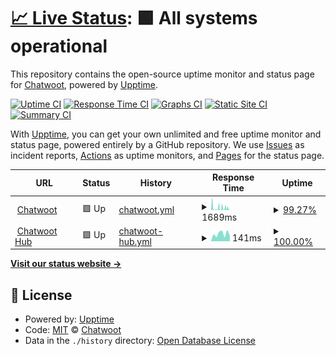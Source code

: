 # [📈 Live Status](https://status.chatwoot.com): <!--live status--> **🟩 All systems operational**

This repository contains the open-source uptime monitor and status page for [Chatwoot](https://app.chatwoot.com), powered by [Upptime](https://github.com/upptime/upptime).

[![Uptime CI](https://github.com/chatwoot/status/workflows/Uptime%20CI/badge.svg)](https://github.com/chatwoot/status/actions?query=workflow%3A%22Uptime+CI%22)
[![Response Time CI](https://github.com/chatwoot/status/workflows/Response%20Time%20CI/badge.svg)](https://github.com/chatwoot/status/actions?query=workflow%3A%22Response+Time+CI%22)
[![Graphs CI](https://github.com/chatwoot/status/workflows/Graphs%20CI/badge.svg)](https://github.com/chatwoot/status/actions?query=workflow%3A%22Graphs+CI%22)
[![Static Site CI](https://github.com/chatwoot/status/workflows/Static%20Site%20CI/badge.svg)](https://github.com/chatwoot/status/actions?query=workflow%3A%22Static+Site+CI%22)
[![Summary CI](https://github.com/chatwoot/status/workflows/Summary%20CI/badge.svg)](https://github.com/chatwoot/status/actions?query=workflow%3A%22Summary+CI%22)

With [Upptime](https://upptime.js.org), you can get your own unlimited and free uptime monitor and status page, powered entirely by a GitHub repository. We use [Issues](https://github.com/chatwoot/status/issues) as incident reports, [Actions](https://github.com/chatwoot/status/actions) as uptime monitors, and [Pages](https://status.chatwoot.com) for the status page.

<!--start: status pages-->
<!-- This summary is generated by Upptime (https://github.com/upptime/upptime) -->
<!-- Do not edit this manually, your changes will be overwritten -->
<!-- prettier-ignore -->
| URL | Status | History | Response Time | Uptime |
| --- | ------ | ------- | ------------- | ------ |
| <img alt="" src="https://raw.githubusercontent.com/chatwoot/status/master/assets/favicon.ico" height="13"> [Chatwoot](https://app.chatwoot.com) | 🟩 Up | [chatwoot.yml](https://github.com/chatwoot/status/commits/HEAD/history/chatwoot.yml) | <details><summary><img alt="Response time graph" src="./graphs/chatwoot/response-time-week.png" height="20"> 1689ms</summary><br><a href="https://status.chatwoot.com/history/chatwoot"><img alt="Response time 780" src="https://img.shields.io/endpoint?url=https%3A%2F%2Fraw.githubusercontent.com%2Fchatwoot%2Fstatus%2FHEAD%2Fapi%2Fchatwoot%2Fresponse-time.json"></a><br><a href="https://status.chatwoot.com/history/chatwoot"><img alt="24-hour response time 1409" src="https://img.shields.io/endpoint?url=https%3A%2F%2Fraw.githubusercontent.com%2Fchatwoot%2Fstatus%2FHEAD%2Fapi%2Fchatwoot%2Fresponse-time-day.json"></a><br><a href="https://status.chatwoot.com/history/chatwoot"><img alt="7-day response time 1689" src="https://img.shields.io/endpoint?url=https%3A%2F%2Fraw.githubusercontent.com%2Fchatwoot%2Fstatus%2FHEAD%2Fapi%2Fchatwoot%2Fresponse-time-week.json"></a><br><a href="https://status.chatwoot.com/history/chatwoot"><img alt="30-day response time 1084" src="https://img.shields.io/endpoint?url=https%3A%2F%2Fraw.githubusercontent.com%2Fchatwoot%2Fstatus%2FHEAD%2Fapi%2Fchatwoot%2Fresponse-time-month.json"></a><br><a href="https://status.chatwoot.com/history/chatwoot"><img alt="1-year response time 780" src="https://img.shields.io/endpoint?url=https%3A%2F%2Fraw.githubusercontent.com%2Fchatwoot%2Fstatus%2FHEAD%2Fapi%2Fchatwoot%2Fresponse-time-year.json"></a></details> | <details><summary><a href="https://status.chatwoot.com/history/chatwoot">99.27%</a></summary><a href="https://status.chatwoot.com/history/chatwoot"><img alt="All-time uptime 99.78%" src="https://img.shields.io/endpoint?url=https%3A%2F%2Fraw.githubusercontent.com%2Fchatwoot%2Fstatus%2FHEAD%2Fapi%2Fchatwoot%2Fuptime.json"></a><br><a href="https://status.chatwoot.com/history/chatwoot"><img alt="24-hour uptime 96.49%" src="https://img.shields.io/endpoint?url=https%3A%2F%2Fraw.githubusercontent.com%2Fchatwoot%2Fstatus%2FHEAD%2Fapi%2Fchatwoot%2Fuptime-day.json"></a><br><a href="https://status.chatwoot.com/history/chatwoot"><img alt="7-day uptime 99.27%" src="https://img.shields.io/endpoint?url=https%3A%2F%2Fraw.githubusercontent.com%2Fchatwoot%2Fstatus%2FHEAD%2Fapi%2Fchatwoot%2Fuptime-week.json"></a><br><a href="https://status.chatwoot.com/history/chatwoot"><img alt="30-day uptime 99.79%" src="https://img.shields.io/endpoint?url=https%3A%2F%2Fraw.githubusercontent.com%2Fchatwoot%2Fstatus%2FHEAD%2Fapi%2Fchatwoot%2Fuptime-month.json"></a><br><a href="https://status.chatwoot.com/history/chatwoot"><img alt="1-year uptime 99.78%" src="https://img.shields.io/endpoint?url=https%3A%2F%2Fraw.githubusercontent.com%2Fchatwoot%2Fstatus%2FHEAD%2Fapi%2Fchatwoot%2Fuptime-year.json"></a></details>
| <img alt="" src="https://raw.githubusercontent.com/chatwoot/status/master/assets/favicon.ico" height="13"> [Chatwoot Hub](https://hub.2.chatwoot.com) | 🟩 Up | [chatwoot-hub.yml](https://github.com/chatwoot/status/commits/HEAD/history/chatwoot-hub.yml) | <details><summary><img alt="Response time graph" src="./graphs/chatwoot-hub/response-time-week.png" height="20"> 141ms</summary><br><a href="https://status.chatwoot.com/history/chatwoot-hub"><img alt="Response time 137" src="https://img.shields.io/endpoint?url=https%3A%2F%2Fraw.githubusercontent.com%2Fchatwoot%2Fstatus%2FHEAD%2Fapi%2Fchatwoot-hub%2Fresponse-time.json"></a><br><a href="https://status.chatwoot.com/history/chatwoot-hub"><img alt="24-hour response time 96" src="https://img.shields.io/endpoint?url=https%3A%2F%2Fraw.githubusercontent.com%2Fchatwoot%2Fstatus%2FHEAD%2Fapi%2Fchatwoot-hub%2Fresponse-time-day.json"></a><br><a href="https://status.chatwoot.com/history/chatwoot-hub"><img alt="7-day response time 141" src="https://img.shields.io/endpoint?url=https%3A%2F%2Fraw.githubusercontent.com%2Fchatwoot%2Fstatus%2FHEAD%2Fapi%2Fchatwoot-hub%2Fresponse-time-week.json"></a><br><a href="https://status.chatwoot.com/history/chatwoot-hub"><img alt="30-day response time 123" src="https://img.shields.io/endpoint?url=https%3A%2F%2Fraw.githubusercontent.com%2Fchatwoot%2Fstatus%2FHEAD%2Fapi%2Fchatwoot-hub%2Fresponse-time-month.json"></a><br><a href="https://status.chatwoot.com/history/chatwoot-hub"><img alt="1-year response time 137" src="https://img.shields.io/endpoint?url=https%3A%2F%2Fraw.githubusercontent.com%2Fchatwoot%2Fstatus%2FHEAD%2Fapi%2Fchatwoot-hub%2Fresponse-time-year.json"></a></details> | <details><summary><a href="https://status.chatwoot.com/history/chatwoot-hub">100.00%</a></summary><a href="https://status.chatwoot.com/history/chatwoot-hub"><img alt="All-time uptime 100.00%" src="https://img.shields.io/endpoint?url=https%3A%2F%2Fraw.githubusercontent.com%2Fchatwoot%2Fstatus%2FHEAD%2Fapi%2Fchatwoot-hub%2Fuptime.json"></a><br><a href="https://status.chatwoot.com/history/chatwoot-hub"><img alt="24-hour uptime 100.00%" src="https://img.shields.io/endpoint?url=https%3A%2F%2Fraw.githubusercontent.com%2Fchatwoot%2Fstatus%2FHEAD%2Fapi%2Fchatwoot-hub%2Fuptime-day.json"></a><br><a href="https://status.chatwoot.com/history/chatwoot-hub"><img alt="7-day uptime 100.00%" src="https://img.shields.io/endpoint?url=https%3A%2F%2Fraw.githubusercontent.com%2Fchatwoot%2Fstatus%2FHEAD%2Fapi%2Fchatwoot-hub%2Fuptime-week.json"></a><br><a href="https://status.chatwoot.com/history/chatwoot-hub"><img alt="30-day uptime 100.00%" src="https://img.shields.io/endpoint?url=https%3A%2F%2Fraw.githubusercontent.com%2Fchatwoot%2Fstatus%2FHEAD%2Fapi%2Fchatwoot-hub%2Fuptime-month.json"></a><br><a href="https://status.chatwoot.com/history/chatwoot-hub"><img alt="1-year uptime 100.00%" src="https://img.shields.io/endpoint?url=https%3A%2F%2Fraw.githubusercontent.com%2Fchatwoot%2Fstatus%2FHEAD%2Fapi%2Fchatwoot-hub%2Fuptime-year.json"></a></details>

<!--end: status pages-->

[**Visit our status website →**](https://status.chatwoot.com)

## 📄 License

- Powered by: [Upptime](https://github.com/upptime/upptime)
- Code: [MIT](./LICENSE) © [Chatwoot](www.chatwoot.com)
- Data in the `./history` directory: [Open Database License](https://opendatacommons.org/licenses/odbl/1-0/)
